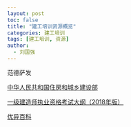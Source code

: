 ```yaml
---
layout: post
toc: false
title: "建工培训资源概览"
categories: 建工培训
tags: [建工培训, 资源]
author:
  - 刘国强
---
```


范德萨发

[中华人民共和国住房和城乡建设部](http://www.mohurd.gov.cn/)

[一级建造师执业资格考试大纲（2018年版）](http://www.mohurd.gov.cn/wjfb/201811/t20181105_238245.html)

[优异百科](http://wiki.wdkedu.cn/)

